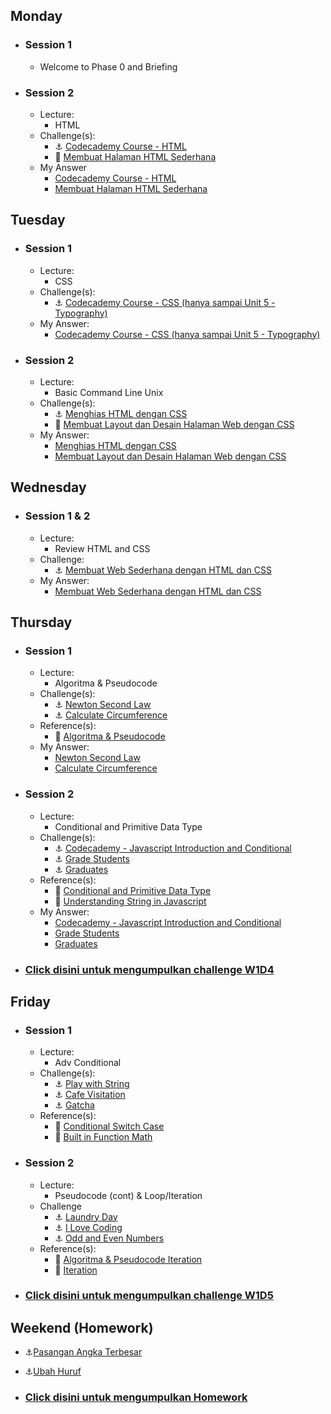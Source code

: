 ## Monday
- ### Session 1
  - Welcome to Phase 0 and Briefing
- ### Session 2
  - Lecture:
    - HTML
  - Challenge(s):
    - :anchor: [Codecademy Course - HTML](https://www.codecademy.com/learn/learn-html)
    - :rocket: [Membuat Halaman HTML Sederhana](/week-1/challenges/rocket-laman-web-pertamaku.md)
  - My Answer
    - [Codecademy Course - HTML](./my_answer/picture/Budi-Santoso.png)
    - [Membuat Halaman HTML Sederhana](./my_answer/w1d1s2/)

## Tuesday
- ### Session 1
  - Lecture:
    - CSS
  - Challenge(s):
    - :anchor: [Codecademy Course - CSS (hanya sampai Unit 5 - Typography)](https://www.codecademy.com/learn/learn-css)
  - My Answer:
    - [Codecademy Course - CSS (hanya sampai Unit 5 - Typography)](./my_answer/picture/Learn_CSS_Codecademy.png)
- ### Session 2
  - Lecture:
    - Basic Command Line Unix
  - Challenge(s):
    - :anchor: [Menghias HTML dengan CSS](/week-1/challenges/anchor-css-selector-and-styling.md)
    - :rocket: [Membuat Layout dan Desain Halaman Web dengan CSS](/week-1/challenges/rocket-css-layouting.md)
  - My Answer:
    - [Menghias HTML dengan CSS](./my_answer/w1d2s2/anchor)
    - [Membuat Layout dan Desain Halaman Web dengan CSS](./my_answer/w1d2s2/rocket)

## Wednesday
- ### Session 1 & 2
  - Lecture:
    - Review HTML and CSS
  - Challenge:
    - :anchor: [Membuat Web Sederhana dengan HTML dan CSS](/week-1/challenges/anchor-web-sederhana.md)
  - My Answer:
    - [Membuat Web Sederhana dengan HTML dan CSS](./my_answer/w1d3/Membuat-Web-Sederhana-dengan-HTML-dan-CSS)

## Thursday
- ### Session 1
  - Lecture:
    - Algoritma & Pseudocode
  - Challenge(s):
    - :anchor: [Newton Second Law](/week-1/challenges/anchor-newton-second-law.md)
    - :anchor: [Calculate Circumference](/week-1/challenges/anchor-calculate-circumreference.md)
  - Reference(s):
    - :notebook_with_decorative_cover: [Algoritma & Pseudocode](/week-1/references/algoritma-conditional.md)
  - My Answer:
    - [Newton Second Law](./my_answer/w1d4s1/NewtonSecondLaw.md)
    - [Calculate Circumference](./my_answer/w1d4s1/CalculateCircumference.md)

- ### Session 2
  - Lecture:
    - Conditional and Primitive Data Type
  - Challenge(s):
    - :anchor: [Codecademy - Javascript Introduction and Conditional](https://www.codecademy.com/learn/introduction-to-javascript)
    - :anchor: [Grade Students](/week-1/challenges/anchor-grade-students.md)
    - :anchor: [Graduates](/week-1/challenges/anchor-graduates.md)
  - Reference(s):
    - :notebook_with_decorative_cover: [Conditional and Primitive Data Type](/week-1/references/js-first-time.md)
    - :notebook_with_decorative_cover: [Understanding String in Javascript](/week-1/references/js-string-reference.md)
  - My Answer:
    - [Codecademy - Javascript Introduction and Conditional](./my_asnwer/picture/Learn_JavaScript_Codecademy.png)
    - [Grade Students](/week-1/challenges/anchor-grade-students.md)
    - [Graduates](/week-1/challenges/anchor-graduates.md)

 - ### [Click disini untuk mengumpulkan challenge W1D4](https://airtable.com/shr7zDfI34a5pW6QY)

## Friday
- ### Session 1
  - Lecture:
    - Adv Conditional
  - Challenge(s):
    - :anchor: [Play with String](/week-1/challenges/anchor-play-with-string.md)
    - :anchor: [Cafe Visitation](/week-1/challenges/anchor-cafe-visitation.md)
    - :anchor: [Gatcha](/week-1/challenges/anchor-gatcha.md)
  - Reference(s):
    - :notebook_with_decorative_cover: [Conditional Switch Case](/week-1/references/js-first-time-switch-case.md)
    - :notebook_with_decorative_cover: [Built in Function Math](/week-1/references/math.md)

- ### Session 2
  - Lecture:
    - Pseudocode (cont) & Loop/Iteration
  - Challenge
    - :anchor: [Laundry Day](/week-1/challenges/anchor-laundry-day.md)
    - :anchor: [I Love Coding](/week-1/challenges/anchor-i-love-coding.md)
    - :anchor: [Odd and Even Numbers](/week-1/challenges/anchor-odd-even-numbers.md)
  - Reference(s):
    - :notebook_with_decorative_cover: [Algoritma & Pseudocode Iteration](/week-1/references/algoritma-loop.md)
    - :notebook_with_decorative_cover: [Iteration](/week-1/references/js-first-time-loop.md)

 - ### [Click disini untuk mengumpulkan challenge W1D5](https://airtable.com/shryHhnM519GtVUYs)

## Weekend (Homework)
  - :anchor:[Pasangan Angka Terbesar](/week-1/challenges/anchor-pasangan-angka-terbesar.md)
  - :anchor:[Ubah Huruf](/week-1/challenges/anchor-ubah-huruf.md)

  - ### [Click disini untuk mengumpulkan Homework](https://airtable.com/shrLOT7OVWNkM5thv)
